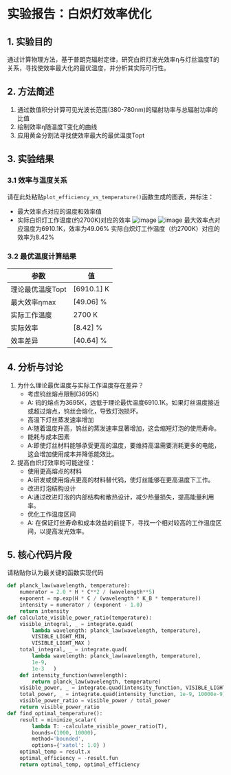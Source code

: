 # 实验报告：白炽灯效率优化

## 1. 实验目的
通过计算物理方法，基于普朗克辐射定律，研究白炽灯发光效率η与灯丝温度T的关系，寻找使效率最大化的最优温度，并分析其实际可行性。

## 2. 方法简述
1. 通过数值积分计算可见光波长范围(380-780nm)的辐射功率与总辐射功率的比值
2. 绘制效率η随温度T变化的曲线
3. 应用黄金分割法寻找使效率最大的最优温度Topt

## 3. 实验结果
### 3.1 效率与温度关系
请在此处粘贴`plot_efficiency_vs_temperature()`函数生成的图表，并标注：
- 最大效率点对应的温度和效率值
- 实际白炽灯工作温度(约2700K)对应的效率
![image](https://github.com/user-attachments/assets/48c4f1b9-a9d6-4e66-b8d7-9d637dbccbab)
![image](https://github.com/user-attachments/assets/34339578-75f5-4a2a-8248-1b43b66fd3d9)
最大效率点对应温度为6910.1K，效率为49.06%
实际白炽灯工作温度（约2700K）对应的效率为8.42%
### 3.2 最优温度计算结果
| 参数 | 值 |
|------|----|
| 理论最优温度Topt | [6910.1] K |
| 最大效率ηmax | [49.06] % |
| 实际工作温度 | 2700 K |
| 实际效率 | [8.42] % |
| 效率差异 |[40.64] % |
## 4. 分析与讨论
1. 为什么理论最优温度与实际工作温度存在差异？
   - 考虑钨丝熔点限制(3695K)
   - A: 钨的熔点为3695K，远低于理论最优温度6910.1K。如果灯丝温度接近或超过熔点，钨丝会熔化，导致灯泡损坏。
   - 高温下灯丝蒸发速率增加
   - A:随着温度升高，钨丝的蒸发速率显著增加，这会缩短灯泡的使用寿命。
   - 能耗与成本因素
   - A:即使灯丝材料能够承受更高的温度，要维持高温需要消耗更多的电能，这会增加使用成本并降低能效比。
2. 提高白炽灯效率的可能途径：
   - 使用更高熔点的材料
   - A:研发或使用熔点更高的材料替代钨，使灯丝能够在更高温度下工作。
   - 改进灯泡结构设计
   - A:通过改进灯泡的内部结构和散热设计，减少热量损失，提高能量利用率。
   - 优化工作温度区间
   - A: 在保证灯丝寿命和成本效益的前提下，寻找一个相对较高的工作温度区间，以提高发光效率。

## 5. 核心代码片段
请粘贴你认为最关键的函数实现代码

```python
def planck_law(wavelength, temperature):
    numerator = 2.0 * H * C**2 / (wavelength**5)
    exponent = np.exp(H * C / (wavelength * K_B * temperature))
    intensity = numerator / (exponent - 1.0)
    return intensity
def calculate_visible_power_ratio(temperature):
    visible_integral, _ = integrate.quad(
        lambda wavelength: planck_law(wavelength, temperature),
        VISIBLE_LIGHT_MIN,
        VISIBLE_LIGHT_MAX )
    total_integral, _ = integrate.quad(
        lambda wavelength: planck_law(wavelength, temperature),
        1e-9,  
        1e-3   )
    def intensity_function(wavelength):
        return planck_law(wavelength, temperature)
    visible_power, _ = integrate.quad(intensity_function, VISIBLE_LIGHT_MIN, VISIBLE_LIGHT_MAX)
    total_power, _ = integrate.quad(intensity_function, 1e-9, 10000e-9)
    visible_power_ratio = visible_power / total_power
    return visible_power_ratio
def find_optimal_temperature():
    result = minimize_scalar(
        lambda T: -calculate_visible_power_ratio(T),
        bounds=(1000, 10000),  
        method='bounded',
        options={'xatol': 1.0} )
    optimal_temp = result.x
    optimal_efficiency = -result.fun
    return optimal_temp, optimal_efficiency
```
